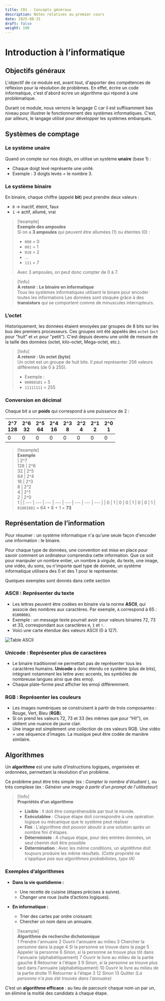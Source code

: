 ```yaml
---
title: C01 - Concepts généraux
description: Notes relatives au premier cours 
date: 2025-08-31
draft: false
weight: 100
---
```


# Introduction à l’informatique
## Objectifs généraux   

L'objectif de ce module est, avant tout, d'apporter des compétences de réflexion pour la résolution de problèmes. En effet, écrire un code informatique, c'est d'abord écrire un algorithme qui répond à une problématique.

Durant ce module, nous verrons le langage C car il est suffisamment bas niveau pour illustrer le fonctionnement des systèmes informatiques. C'est, par ailleurs, le langage utilisé pour développer les systèmes embarqués.


## Systèmes de comptage  
### Le système unaire  

Quand on compte sur nos doigts, on utilise un système **unaire** (base 1) :  
- Chaque doigt levé représente une unité.  
- Exemple : 3 doigts levés = le nombre 3.  

### Le système binaire  

En binaire, chaque chiffre (appelé **bit**) peut prendre deux valeurs :  
- `0` → inactif, éteint, faux  
- `1` → actif, allumé, vrai  

> [!example]  
> **Exemple des ampoules**  
> Si on a **3 ampoules** qui peuvent être allumées (1) ou éteintes (0) :  
> - `000` = 0  
> - `001` = 1  
> - `010` = 2  
> - ...  
> - `111` = 7  
>   
> Avec 3 ampoules, on peut donc compter de 0 à 7.

> [!info]  
> **A retenir : Le binaire en informatique**  
> Tous les systèmes informatiques utilisent le binare pour encoder toutes les informations 
> Les données sont stoquée grâce à des **transistors** qui se comportent comme de minuscules interrupteurs.

### L’octet  

Historiquement, les données étaient envoyées par groupes de 8 bits sur les bus des premiers processeurs. 
Ces groupes ont été appelés des `octet` (`oct` pour "huit" et `et` pour "petit").
C'est depuis devenu une unité de mesure de la taille des données (octet, kilo-octet, Mega-octet, etc.).

> [!info]  
> **A retenir : Un octet (byte)**  
> Un octet est un groupe de huit bits. Il peut représenter 256 valeurs différentes (de 0 à 255).  
> - Exemple :  
>  - `00000101` = 5  
>  - `11111111` = 255

### Conversion en décimal 
Chaque bit a un **poids** qui correspond à une puissance de 2 :  

| 2^7<br> 128 | 2^6<br>  32 | 2^5<br> 64  | 2^4<br> 16  | 2^3<br> 8   | 2^2 <br> 4 | 2^1<br> 2 | 2^0 <br>1 |
| --- | --- | --- | --- | --- | --- | --- | --- |
|  0  |  0  |  0  |  0  |  0  |  0  |  0  |  0  |

> [!example]  
> **Exemple**  
> | 2^7<br> 128 | 2^6<br>  32 | 2^5<br> 64  | 2^4<br> 16  | 2^3<br> 8   | 2^2 <br> 4 | 2^1<br> 2 | 2^0 <br>1 |
> | --- | --- | --- | --- | --- | --- | --- | --- |
> |  0  |  1  |  0  |  0  |  1  |  0  |  0  |  1  |
> `01001001` = 64 + 8 + 1 = **73**

## Représentation de l’information  
Pour résumer : un système informatique n'a qu'une seule façon d'encoder une information : le binaire.

Pour chaque type de données, une convention est mise en place pour savoir comment un ordinateur comprendra cette information.
Que ce soit pour manipuler un nombre entier, un nombre à virgule, du texte, une image, une vidéo, du sons, ou n'importe quel type de donnée, un système informatique utilisera des 0 et des 1 pour le représenter. 

Quelques exemples sont donnés dans cette section 
### ASCII : Représenter du texte

- Les lettres peuvent être codées en binaire via la norme **ASCII**, qui associe des nombres aux caractères. Par exemple, `A` correspond à 65 : `01000001`.  
- Exemple : un message texte pourrait avoir pour valeurs binaires 72, 73 et 33, correspondant aux caractères `H`, `I` et `!`.  
- Voici une carte étendue des valeurs ASCII (0 à 127).  

![Table ASCII](/images/ASCII-Table.png)

### Unicode : Représenter plus de caractères

- Le binaire traditionnel ne permettait pas de représenter tous les caractères humains. **Unicode** a donc étendu ce système (plus de bits), intégrant notamment les lettre avec accents, les symbôles de nombreuse langues ainsi que des emoji.  
- Chaque plate-forme peut afficher les emoji différemment. 

### RGB : Représenter les couleurs

- Les images numériques se construisent à partir de trois composantes : Rouge, Vert, Bleu (**RGB**).  
- Si on prend les valeurs 72, 73 et 33 (les mêmes que pour “HI!”), on obtient une nuance de jaune clair.  
- Une image est simplement une collection de ces valeurs RGB. Une vidéo = une séquence d’images. La musique peut être codée de manière similaire. 


## Algorithmes  

Un **algorithme** est une suite d’instructions logiques, organisées et ordonnées, permettant la résolution d'un problème. 

Ce problème peut être très simple (ex : *Compter le nombre d'étudiant* ), ou très complexe (ex : *Générer une image à partir d'un prompt de l'utilisateur*)

> [!info]  
> **Propriétés d’un algorithme**  
> - **Lisible** : Il doit être compréhensible par tout le monde. 
> - **Exécutablee** : Chaque étape doit correspondre à une opération logique ou mécanique que le système peut réaliser
> - **Fini** : L'algorithme doit pouvoir aboutir à une solution après un nombre fini d'étapes.  
> - **Déterministe** : A chaque étape, pour des entrées données, un seul chemin doit être possible
> - **Détermination** : Avec les même conditions, un algotithme doit toujours produire les même résultats. *(Cette propriété ne s'applique pas aux algorithmes probabilistes, type IA)*

### Exemples d’algorithmes  

- **Dans la vie quotidienne :**  
  - Une recette de cuisine (étapes précises à suivre).  
  - Changer une roue (suite d’actions logiques).  

- **En informatique :**  
  - Trier des cartes par ordre croissant.  
  - Chercher un nom dans un annuaire.  

> [!example]  
> **Algorithme de recherche dichotomique**  
> 1  Prendre l'annuaire
> 2  Ouvrir l'annuaire au milieu 
> 3  Chercher la personne dans la page
> 4  *Si* la personne se trouve dans la page
> 5      Appeler la personne
> 6  *Sinon, si* la personne se trouve plus tôt dans l'annuaire (alphabétiquement)
> 7      Ouvrir le livre au milieu de la partie gauche
> 8      Retourner à l'étape 3
> 9  *Sinon, si* la personne se trouve plus tard dans l'annuaire (alphabétiquement)
> 10     Ouvrir le livre au milieu de la partie droite
> 11     Retourner à l'étape 3
> 12 *Sinon*
> 13     Quitter *(La personne n'a pas été trouvée dans l'annuaire)*

C’est un **algorithme efficace** : au lieu de parcourir chaque nom un par un, on élimine la moitié des candidats à chaque étape.  
